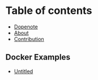 # Table of contents

* [Dopenote](README.md)
* [About](untitled.md)
* [Contribution](contribution.md)

## Docker Examples

* [Untitled](docker-examples/untitled.md)

